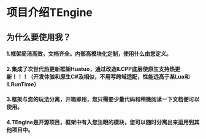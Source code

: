 # 项目介绍TEngine
## 为什么要使用我？ 

#### 1.框架简洁高效，文档齐全。内部高模块化定制，使用什么由您定义。
#### 2.集成了次世代热更新框架Huatuo，通过改造ILCPP底层使原生支持热更新！！！（开发体验和原生C#及相似，不用写跨域适配，性能远高于某Lua和ILRunTime）
#### 3.框架与您的玩法分离，开箱即用，您只需要少量代码和稍微阅读一下文档便可以使用。
#### 4.TEngine是开源项目，框架中有入您法眼的模块，您可以随时分离出来运用到其他项目中。